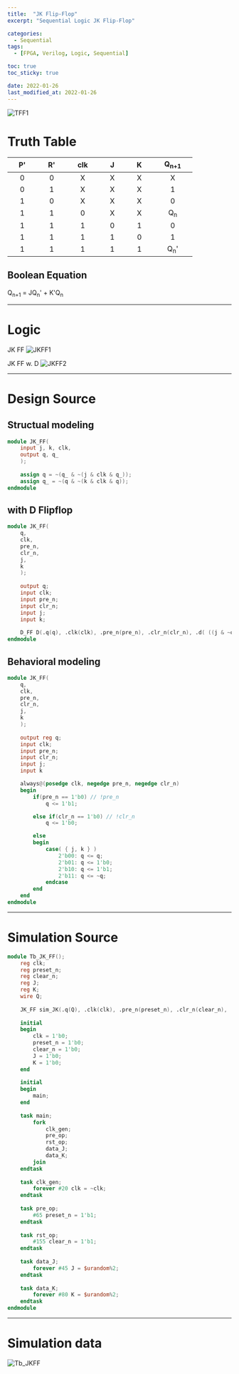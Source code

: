 ```yaml
---
title:  "JK Flip-Flop"
excerpt: "Sequential Logic JK Flip-Flop"

categories:
  - Sequential
tags:
  - [FPGA, Verilog, Logic, Sequential]

toc: true
toc_sticky: true

date: 2022-01-26
last_modified_at: 2022-01-26
---
```


![TFF1](/images/2022-01-26-JK_FLIPFLOP/logic4.png)

# Truth Table

| &nbsp; &nbsp; P' &nbsp; &nbsp; | &nbsp; &nbsp; R' &nbsp; &nbsp; | &nbsp; &nbsp; clk &nbsp; &nbsp; | &nbsp; &nbsp; J &nbsp; &nbsp; | &nbsp; &nbsp; K &nbsp; &nbsp; | &nbsp; &nbsp; Q<sub>n+1</sub> &nbsp; &nbsp; |
|:---:|:---:|:---:|:---:|:---:|:---:|
|  0  |  0  |  X  |  X  |  X  |  X  |
|  0  |  1  |  X  |  X  |  X  |  1  |
|  1  |  0  |  X  |  X  |  X  |  0  |
|  1  |  1  |  0  |  X  |  X  |  Q<sub>n</sub>  |
|  1  |  1  |  1  |  0  |  1  |  0  |
|  1  |  1  |  1  |  1  |  0  |  1  |
|  1  |  1  |  1  |  1  |  1  |  Q<sub>n</sub>'  |

## Boolean Equation

Q<sub>n+1</sub> = JQ<sub>n</sub>' + K'Q<sub>n</sub>

---

# Logic
JK FF
![JKFF1](/images/2022-01-26-JK_FLIPFLOP/logic.png)

JK FF w. D
![JKFF2](/images/2022-01-26-JK_FLIPFLOP/logic2.png)

---

# Design Source

## Structual modeling

```verilog
module JK_FF(
    input j, k, clk,
    output q, q_
    );
    
    assign q = ~(q_ & ~(j & clk & q_));
    assign q_ = ~(q & ~(k & clk & q));
endmodule
```

## with D Flipflop

```verilog
module JK_FF(
	q,
	clk,
	pre_n,
	clr_n,
	j,
	k
	);
	
	output q;
	input clk;
	input pre_n;
	input clr_n;
	input j;
	input k;
	
	D_FF D(.q(q), .clk(clk), .pre_n(pre_n), .clr_n(clr_n), .d( ((j & ~q) | (~k & q)) ));
endmodule
```

## Behavioral modeling

```verilog
module JK_FF(
	q,
	clk,
	pre_n,
	clr_n,
	j,
	k
	);
	
	output reg q;
	input clk;
	input pre_n;
	input clr_n;
	input j;
	input k

	always@(posedge clk, negedge pre_n, negedge clr_n)
	begin
		if(pre_n == 1'b0) // !pre_n
			q <= 1'b1;

		else if(clr_n == 1'b0) // !clr_n
			q <= 1'b0;

		else
		begin
			case( { j, k } )
				2'b00: q <= q; 
				2'b01: q <= 1'b0;
				2'b10: q <= 1'b1;
				2'b11: q <= ~q;
			endcase
		end
	end
endmodule
```
---

# Simulation Source

```verilog
module Tb_JK_FF();
    reg clk;
    reg preset_n;
    reg clear_n;
    reg J;
    reg K;
    wire Q;
    
    JK_FF sim_JK(.q(Q), .clk(clk), .pre_n(preset_n), .clr_n(clear_n), .j(J), .k(K));
    
    initial
    begin
        clk = 1'b0;
        preset_n = 1'b0;
        clear_n = 1'b0;
        J = 1'b0;
        K = 1'b0;
    end
    
    initial
    begin
        main;
    end
    
    task main;
        fork
            clk_gen;
            pre_op;
            rst_op;
            data_J;
            data_K;
        join
    endtask
    
    task clk_gen;
        forever #20 clk = ~clk;
    endtask
    
    task pre_op;
        #65 preset_n = 1'b1;
    endtask
    
    task rst_op;
        #155 clear_n = 1'b1;
    endtask
    
    task data_J;
        forever #45 J = $urandom%2;
    endtask
       
    task data_K;
        forever #80 K = $urandom%2;
    endtask
endmodule
```
---

# Simulation data

![Tb_JKFF](/images/2022-01-26-JK_FLIPFLOP/tb.png)
